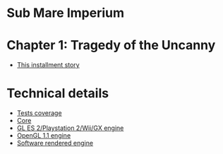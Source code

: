 Sub Mare Imperium
=================

# Chapter 1: Tragedy of the Uncanny

- [This installment story](story.md)

# Technical details

- [Tests coverage](../coverage/index.html)
- [Core](core.md)
- [GL ES 2/Playstation 2/Wii/GX engine](ee-frontend.md)
- [OpenGL 1.1 engine](gl-frontend.md)
- [Software rendered engine](mx-frontend.md)
